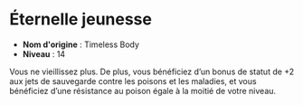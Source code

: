 # Éternelle jeunesse

 * **Nom d'origine** : Timeless Body
 * **Niveau** : 14


<p>Vous ne vieillissez plus. De plus, vous bénéficiez d’un bonus de statut de +2 aux jets de sauvegarde contre les poisons et les maladies, et vous bénéficiez d’une résistance au poison égale à la moitié de votre niveau.</p>